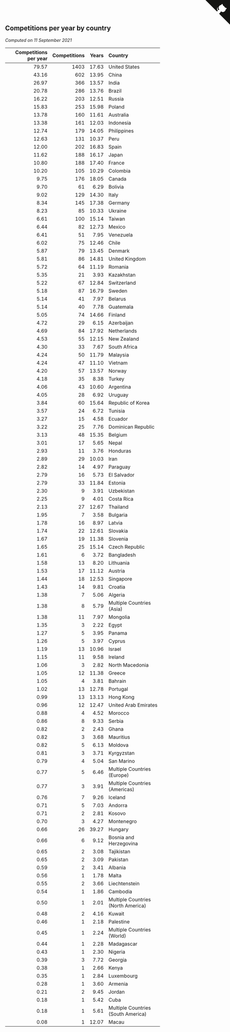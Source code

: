 ## Competitions per year by country

*Computed on 11 September 2021*

| Competitions per year | Competitions | Years | Country |
| ---: | ---: | ---: | :--- |
| 79.57 | 1403 | 17.63 | United States |
| 43.16 | 602 | 13.95 | China |
| 26.97 | 366 | 13.57 | India |
| 20.78 | 286 | 13.76 | Brazil |
| 16.22 | 203 | 12.51 | Russia |
| 15.83 | 253 | 15.98 | Poland |
| 13.78 | 160 | 11.61 | Australia |
| 13.38 | 161 | 12.03 | Indonesia |
| 12.74 | 179 | 14.05 | Philippines |
| 12.63 | 131 | 10.37 | Peru |
| 12.00 | 202 | 16.83 | Spain |
| 11.62 | 188 | 16.17 | Japan |
| 10.80 | 188 | 17.40 | France |
| 10.20 | 105 | 10.29 | Colombia |
| 9.75 | 176 | 18.05 | Canada |
| 9.70 | 61 | 6.29 | Bolivia |
| 9.02 | 129 | 14.30 | Italy |
| 8.34 | 145 | 17.38 | Germany |
| 8.23 | 85 | 10.33 | Ukraine |
| 6.61 | 100 | 15.14 | Taiwan |
| 6.44 | 82 | 12.73 | Mexico |
| 6.41 | 51 | 7.95 | Venezuela |
| 6.02 | 75 | 12.46 | Chile |
| 5.87 | 79 | 13.45 | Denmark |
| 5.81 | 86 | 14.81 | United Kingdom |
| 5.72 | 64 | 11.19 | Romania |
| 5.35 | 21 | 3.93 | Kazakhstan |
| 5.22 | 67 | 12.84 | Switzerland |
| 5.18 | 87 | 16.79 | Sweden |
| 5.14 | 41 | 7.97 | Belarus |
| 5.14 | 40 | 7.78 | Guatemala |
| 5.05 | 74 | 14.66 | Finland |
| 4.72 | 29 | 6.15 | Azerbaijan |
| 4.69 | 84 | 17.92 | Netherlands |
| 4.53 | 55 | 12.15 | New Zealand |
| 4.30 | 33 | 7.67 | South Africa |
| 4.24 | 50 | 11.79 | Malaysia |
| 4.24 | 47 | 11.10 | Vietnam |
| 4.20 | 57 | 13.57 | Norway |
| 4.18 | 35 | 8.38 | Turkey |
| 4.06 | 43 | 10.60 | Argentina |
| 4.05 | 28 | 6.92 | Uruguay |
| 3.84 | 60 | 15.64 | Republic of Korea |
| 3.57 | 24 | 6.72 | Tunisia |
| 3.27 | 15 | 4.58 | Ecuador |
| 3.22 | 25 | 7.76 | Dominican Republic |
| 3.13 | 48 | 15.35 | Belgium |
| 3.01 | 17 | 5.65 | Nepal |
| 2.93 | 11 | 3.76 | Honduras |
| 2.89 | 29 | 10.03 | Iran |
| 2.82 | 14 | 4.97 | Paraguay |
| 2.79 | 16 | 5.73 | El Salvador |
| 2.79 | 33 | 11.84 | Estonia |
| 2.30 | 9 | 3.91 | Uzbekistan |
| 2.25 | 9 | 4.01 | Costa Rica |
| 2.13 | 27 | 12.67 | Thailand |
| 1.95 | 7 | 3.58 | Bulgaria |
| 1.78 | 16 | 8.97 | Latvia |
| 1.74 | 22 | 12.61 | Slovakia |
| 1.67 | 19 | 11.38 | Slovenia |
| 1.65 | 25 | 15.14 | Czech Republic |
| 1.61 | 6 | 3.72 | Bangladesh |
| 1.58 | 13 | 8.20 | Lithuania |
| 1.53 | 17 | 11.12 | Austria |
| 1.44 | 18 | 12.53 | Singapore |
| 1.43 | 14 | 9.81 | Croatia |
| 1.38 | 7 | 5.06 | Algeria |
| 1.38 | 8 | 5.79 | Multiple Countries (Asia) |
| 1.38 | 11 | 7.97 | Mongolia |
| 1.35 | 3 | 2.22 | Egypt |
| 1.27 | 5 | 3.95 | Panama |
| 1.26 | 5 | 3.97 | Cyprus |
| 1.19 | 13 | 10.96 | Israel |
| 1.15 | 11 | 9.58 | Ireland |
| 1.06 | 3 | 2.82 | North Macedonia |
| 1.05 | 12 | 11.38 | Greece |
| 1.05 | 4 | 3.81 | Bahrain |
| 1.02 | 13 | 12.78 | Portugal |
| 0.99 | 13 | 13.13 | Hong Kong |
| 0.96 | 12 | 12.47 | United Arab Emirates |
| 0.88 | 4 | 4.52 | Morocco |
| 0.86 | 8 | 9.33 | Serbia |
| 0.82 | 2 | 2.43 | Ghana |
| 0.82 | 3 | 3.68 | Mauritius |
| 0.82 | 5 | 6.13 | Moldova |
| 0.81 | 3 | 3.71 | Kyrgyzstan |
| 0.79 | 4 | 5.04 | San Marino |
| 0.77 | 5 | 6.46 | Multiple Countries (Europe) |
| 0.77 | 3 | 3.91 | Multiple Countries (Americas) |
| 0.76 | 7 | 9.26 | Iceland |
| 0.71 | 5 | 7.03 | Andorra |
| 0.71 | 2 | 2.81 | Kosovo |
| 0.70 | 3 | 4.27 | Montenegro |
| 0.66 | 26 | 39.27 | Hungary |
| 0.66 | 6 | 9.12 | Bosnia and Herzegovina |
| 0.65 | 2 | 3.08 | Tajikistan |
| 0.65 | 2 | 3.09 | Pakistan |
| 0.59 | 2 | 3.41 | Albania |
| 0.56 | 1 | 1.78 | Malta |
| 0.55 | 2 | 3.66 | Liechtenstein |
| 0.54 | 1 | 1.86 | Cambodia |
| 0.50 | 1 | 2.01 | Multiple Countries (North America) |
| 0.48 | 2 | 4.16 | Kuwait |
| 0.46 | 1 | 2.18 | Palestine |
| 0.45 | 1 | 2.24 | Multiple Countries (World) |
| 0.44 | 1 | 2.28 | Madagascar |
| 0.43 | 1 | 2.30 | Nigeria |
| 0.39 | 3 | 7.72 | Georgia |
| 0.38 | 1 | 2.66 | Kenya |
| 0.35 | 1 | 2.84 | Luxembourg |
| 0.28 | 1 | 3.60 | Armenia |
| 0.21 | 2 | 9.45 | Jordan |
| 0.18 | 1 | 5.42 | Cuba |
| 0.18 | 1 | 5.61 | Multiple Countries (South America) |
| 0.08 | 1 | 12.07 | Macau |


<a href="https://github.com/jonatanklosko/wca_statistics" class="github-corner" aria-label="View source on Github"><svg width="80" height="80" viewBox="0 0 250 250" style="fill:#151513; color:#fff; position: absolute; top: 0; border: 0; right: 0;" aria-hidden="true"><path d="M0,0 L115,115 L130,115 L142,142 L250,250 L250,0 Z"></path><path d="M128.3,109.0 C113.8,99.7 119.0,89.6 119.0,89.6 C122.0,82.7 120.5,78.6 120.5,78.6 C119.2,72.0 123.4,76.3 123.4,76.3 C127.3,80.9 125.5,87.3 125.5,87.3 C122.9,97.6 130.6,101.9 134.4,103.2" fill="currentColor" style="transform-origin: 130px 106px;" class="octo-arm"></path><path d="M115.0,115.0 C114.9,115.1 118.7,116.5 119.8,115.4 L133.7,101.6 C136.9,99.2 139.9,98.4 142.2,98.6 C133.8,88.0 127.5,74.4 143.8,58.0 C148.5,53.4 154.0,51.2 159.7,51.0 C160.3,49.4 163.2,43.6 171.4,40.1 C171.4,40.1 176.1,42.5 178.8,56.2 C183.1,58.6 187.2,61.8 190.9,65.4 C194.5,69.0 197.7,73.2 200.1,77.6 C213.8,80.2 216.3,84.9 216.3,84.9 C212.7,93.1 206.9,96.0 205.4,96.6 C205.1,102.4 203.0,107.8 198.3,112.5 C181.9,128.9 168.3,122.5 157.7,114.1 C157.9,116.9 156.7,120.9 152.7,124.9 L141.0,136.5 C139.8,137.7 141.6,141.9 141.8,141.8 Z" fill="currentColor" class="octo-body"></path></svg></a><style>.github-corner:hover .octo-arm{animation:octocat-wave 560ms ease-in-out}@keyframes octocat-wave{0%,100%{transform:rotate(0)}20%,60%{transform:rotate(-25deg)}40%,80%{transform:rotate(10deg)}}@media (max-width:500px){.github-corner:hover .octo-arm{animation:none}.github-corner .octo-arm{animation:octocat-wave 560ms ease-in-out}}</style>
